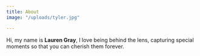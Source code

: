 ```yaml
---
title: About
image: "/uploads/tyler.jpg"

---
```

Hi, my name is **Lauren Gray**, I love being behind the lens, capturing special moments so that you can cherish them forever.